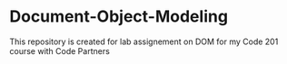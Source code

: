 # Document-Object-Modeling
This repository is created for lab assignement on DOM for my Code 201 course with Code Partners
